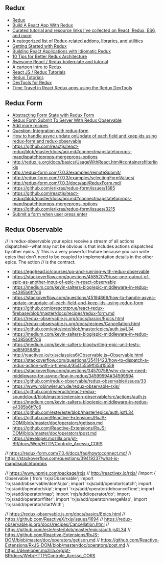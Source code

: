 ## Redux
- [Redux](http://redux.js.org/)
- [Build A React App With Redux](https://egghead.io/courses/build-a-react-app-with-redux)
- [Curated tutorial and resource links I've collected on React, Redux, ES6, and more](https://github.com/markerikson/react-redux-links)
- [A categorized list of Redux-related addons, libraries, and utilities](https://github.com/markerikson/redux-ecosystem-links)
- [Getting Started with Redux](https://egghead.io/courses/getting-started-with-redux)
- [Building React Applications with Idiomatic Redux](https://egghead.io/courses/building-react-applications-with-idiomatic-redux)
- [10 Tips for Better Redux Architecture](https://medium.com/javascript-scene/10-tips-for-better-redux-architecture-69250425af44)
- [Awesome React / Redux boilerplate and tutorial](https://github.com/buckyroberts/React-Redux-Boilerplate)
- [A cartoon intro to Redux](https://code-cartoons.com/a-cartoon-intro-to-redux-3afb775501a6)
- [React JS / Redux Tutorials](https://www.youtube.com/playlist?list=PL6gx4Cwl9DGBbSLZjvleMwldX8jGgXV6a)
- [Redux Tutorials](https://www.youtube.com/playlist?list=PLoYCgNOIyGADILc3iUJzygCqC8Tt3bRXt)
- [DevTools for Redux](https://github.com/gaearon/redux-devtools)
- [Time Travel in React Redux apps using the Redux DevTools](https://onsen.io/blog/react-redux-devtools-with-time-travel/)

## Redux Form
- [Abstracting Form State with Redux Form](https://www.youtube.com/watch?v=eDTi7lYR1VU)
- [Redux Form Submit To Server With Redux Observable](https://www.youtube.com/watch?v=JT2F2NQ19o0)
- [Add more recipes](https://github.com/redux-observable/redux-observable/issues/87)
- [Question: Integration with redux-form](https://github.com/redux-saga/redux-saga/issues/161#issuecomment-191312502)
- [How to handle async update onUpdate of each field and keep ids using redux-form and redux-observable](https://github.com/erikras/redux-form/issues/3215)
- https://github.com/reactjs/react-redux/blob/master/docs/api.md#connectmapstatetoprops-mapdispatchtoprops-mergeprops-options
- http://redux.js.org/docs/basics/UsageWithReact.html#containersfilterlinkjs
- http://redux-form.com/7.0.3/examples/remoteSubmit/ 
- http://redux-form.com/7.0.3/examples/selectingFormValues/
- http://redux-form.com/7.0.3/docs/api/ReduxForm.md/
- https://github.com/erikras/redux-form/issues/1385
- https://github.com/reactjs/react-redux/blob/master/docs/api.md#connectmapstatetoprops-mapdispatchtoprops-mergeprops-options
- https://github.com/erikras/redux-form/issues/3215
- [Submit a form when user press enter](https://github.com/erikras/redux-form/issues/572)

## Redux Observable
// In redux-observable your epics receive a stream of all actions dispatched--what may not be obvious is that includes actions dispatched by other epics. 
// This is a very powerful feature because you can write epics that don't need to be coupled to implementation details in the other epics. The action 
// is the contract.

- https://egghead.io/courses/up-and-running-with-redux-observable
- https://stackoverflow.com/questions/45852079/use-one-output-of-epic-as-another-input-of-epic-in-react-observable
- https://medium.com/kevin-salters-blog/epic-middleware-in-redux-e4385b6ff7c6
- https://stackoverflow.com/questions/45194869/how-to-handle-async-update-onupdate-of-each-field-and-keep-ids-using-redux-form
- https://github.com/prescottprue/react-redux-firebase/blob/master/docs/recipes/redux-form.md
- https://redux-observable.js.org/docs/basics/Epics.html
- https://redux-observable.js.org/docs/recipes/Cancellation.html
- https://github.com/este/este/blob/master/epics/auth.js#L34
- https://medium.com/kevin-salters-blog/epic-middleware-in-redux-e4385b6ff7c6
- https://medium.com/kevin-salters-blog/writing-epic-unit-tests-bd85f05685b
- http://reactivex.io/rxjs/class/es6/Observable.js~Observable.html
- https://stackoverflow.com/questions/35411423/how-to-dispatch-a-redux-action-with-a-timeout/35415559#35415559
- https://stackoverflow.com/questions/34570758/why-do-we-need-middleware-for-async-flow-in-redux/34599594#34599594
- https://github.com/redux-observable/redux-observable/issues/33
- https://www.robinwieruch.de/redux-observable-rxjs/
- https://github.com/rwieruch/react-redux-soundcloud/blob/master/extension-observable/src/actions/auth.js
- https://medium.com/kevin-salters-blog/epic-middleware-in-redux-e4385b6ff7c6
- https://github.com/este/este/blob/master/epics/auth.js#L34
- https://github.com/Reactive-Extensions/RxJS-DOM/blob/master/doc/operators/getjson.md
- https://github.com/Reactive-Extensions/RxJS-DOM/blob/master/doc/operators/post.md
- https://developer.mozilla.org/pt-BR/docs/Web/HTTP/Controle_Acesso_CORS


// https://redux-form.com/7.0.4/docs/faq/howtoconnect.md/
// https://stackoverflow.com/questions/39419237/what-is-mapdispatchtoprops


// https://www.npmjs.com/package/rxjs
// http://reactivex.io/rxjs/
/import {
    Observable
} from 'rxjs/Observable';
import 'rxjs/add/observable/dom/ajax';
import 'rxjs/add/operator/catch';
import 'rxjs/add/operator/skip';
import 'rxjs/add/operator/debounceTime';
import 'rxjs/add/operator/map';
import 'rxjs/add/operator/do';
import 'rxjs/add/operator/filter';
import 'rxjs/add/operator/mergeMap';
import 'rxjs/add/operator/startWith';


// https://redux-observable.js.org/docs/basics/Epics.html
// https://github.com/ReactiveX/rxjs/issues/1694
// https://redux-observable.js.org/docs/recipes/Cancellation.html
// https://github.com/este/este/blob/master/epics/auth.js#L34
    // https://github.com/Reactive-Extensions/RxJS-DOM/blob/master/doc/operators/getjson.md
    // https://github.com/Reactive-Extensions/RxJS-DOM/blob/master/doc/operators/post.md
    // https://developer.mozilla.org/pt-BR/docs/Web/HTTP/Controle_Acesso_CORS

